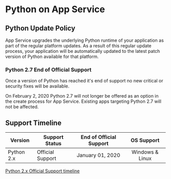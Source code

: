 # Python on App Service

## Python Update Policy

App Service upgrades the underlying Python runtime of your application as part of the regular platform updates. As a result of this regular update process, your application will be automatically updated to the latest patch version of Python available for that platform.

### Python 2.7 End of Official Support

Once a version of Python has reached it's end of support no new critical or security fixes will be available.

On February 2, 2020 Python 2.7 will not longer be offered as an option in the create process for App Service. Existing apps targeting Python 2.7 will not be affected.

## Support Timeline

|  Version   |  Support Status  |  End of Official Support |    OS Support   |
|------------| ---------------- |:------------------------:|:---------------:|
| Python 2.x | Official Support |    January 01, 2020      | Windows & Linux |

[Python 2.x Official Support timeline](https://www.python.org/doc/sunset-python-2/)
